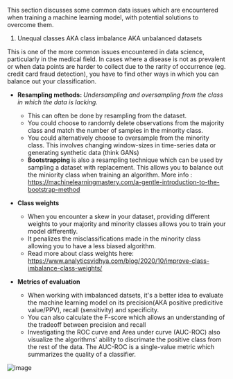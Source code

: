 This section discusses some common data issues which are encountered when training a machine learning model, with potential solutions to overcome them. 

1. Unequal classes AKA class imbalance AKA unbalanced datasets

This is one of the more common issues encountered in data science, particularly in the medical field. In cases where a disease is not as prevalent or when data points are harder to collect due to the rarity of occurrence (eg. credit card fraud detection), you have to find other ways in which you can balance out your classification. 

* <b> Resampling methods: </b> 
<i>Undersampling and oversampling from the class in which the data is lacking.</i>
  - This can often be done by resampling from the dataset. 
  - You could choose to randomly delete observations from the majority class and match the number of samples in the minority class.  
  - You could alternatively choose to oversample from the minority class. This involves changing window-sizes in time-series data or generating synthetic data (think GANs) 
  - <b> Bootstrapping </b> is also a resampling technique which can be used by sampling a dataset with replacement. This allows you to balance out the miniority class when training an algorithm. More info : https://machinelearningmastery.com/a-gentle-introduction-to-the-bootstrap-method


* <b>Class weights</b>
  - When you encounter a skew in your dataset, providing different weights to your majority and minority classes allows you to train your model differently. 
  - It penalizes the misclassifications made in the minority class allowing you to have a less biased algorithm. 
  - Read more about class weights here: https://www.analyticsvidhya.com/blog/2020/10/improve-class-imbalance-class-weights/

* <b>Metrics of evaluation </b>
  - When working with imbalanced datsets, it's a better idea to evaluate the machine learning model on its precision(AKA positive predicitive value/PPV), recall (sensitivity) and specificity. 
  - You can also calculate the F-score which allows an understanding of the tradeoff between precision and recall
  - Investigating the ROC curve and Area under curve (AUC-ROC) also visualize the algorithms' ability to discrimate the positive class from the rest of the data.   The AUC-ROC is a single-value metric which summarizes the quality of a classifier.

![image]('MLmetrics.png')



